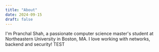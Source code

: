 ```yaml
---
title: "About"
date: 2024-09-15
draft: false
---
```

I'm Pranchal Shah, a passionate computer science master's student at Northeastern University in Boston, MA. I love working with networks, backend and security!
TEST
